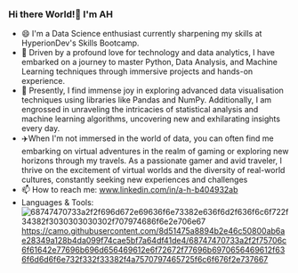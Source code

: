 ### Hi there World!👋 I'm AH
- 😄 I'm a Data Science enthusiast currently sharpening my skills at HyperionDev's Skills Bootcamp.
- 🔭 Driven by a profound love for technology and data analytics, I have embarked on a journey to master Python, Data Analysis, and Machine Learning techniques through immersive projects and hands-on experience.
- 🌱 Presently, I find immense joy in exploring advanced data visualisation techniques using libraries like Pandas and NumPy. Additionally, I am engrossed in unraveling the intricacies of statistical analysis and machine learning algorithms, uncovering new and exhilarating insights every day.
- ✈️When I'm not immersed in the world of data, you can often find me embarking on virtual adventures in the realm of gaming or exploring new horizons through my travels. As a passionate gamer and avid traveler, I thrive on the excitement of virtual worlds and the diversity of real-world cultures, constantly seeking new experiences and challenges
- 📫 How to reach me: www.linkedin.com/in/a-h-b404932ab
- Languages & Tools: ![68747470733a2f2f696d672e69636f6e73382e636f6d2f636f6c6f722f34382f3030303030302f707974686f6e2e706e67](https://github.com/AH1000-alt/AH1000-alt/assets/157437799/7a8352b0-1d9f-4c58-acea-3c8942ba3433)
https://camo.githubusercontent.com/8d51475a8894b2e46c50800ab6ae28349a128b4da099f74cae5bf7a64df41de4/68747470733a2f2f75706c6f61642e77696b696d656469612e6f72672f77696b6970656469612f636f6d6d6f6e732f332f33382f4a7570797465725f6c6f676f2e737667


